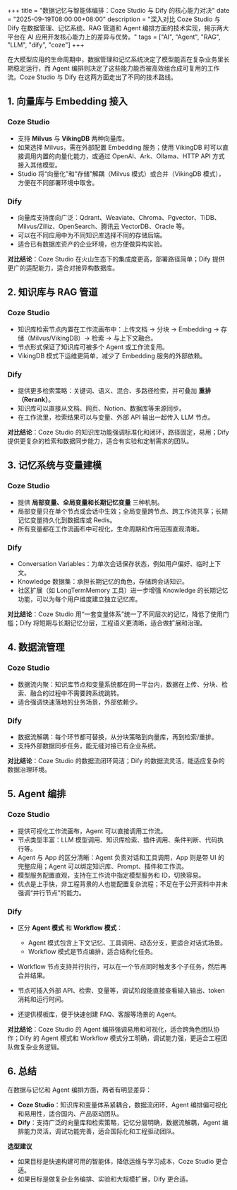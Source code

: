+++
title = "数据记忆与智能体编排：Coze Studio 与 Dify 的核心能力对决"
date = "2025-09-19T08:00:00+08:00"
description = "深入对比 Coze Studio 与 Dify 在数据管理、记忆系统、RAG 管道和 Agent 编排方面的技术实现，揭示两大平台在 AI 应用开发核心能力上的差异与优势。"
tags = ["AI", "Agent", "RAG", "LLM", "dify", "coze"]
+++


在大模型应用的生命周期中，数据管理和记忆系统决定了模型能否在复杂业务里长期稳定运行，而 Agent 编排则决定了这些能力能否被高效组合成可复用的工作流。Coze Studio 与 Dify 在这两方面走出了不同的技术路线。

## 1. 向量库与 Embedding 接入

### Coze Studio

* 支持 **Milvus** 与 **VikingDB** 两种向量库。
* 如果选择 Milvus，需在外部配置 Embedding 服务；使用 VikingDB 时可以直接调用内置的向量化能力，或通过 OpenAI、Ark、Ollama、HTTP API 方式接入其他模型。
* Studio 将“向量化”和“存储”解耦（Milvus 模式）或合并（VikingDB 模式），方便在不同部署环境中取舍。

### Dify

* 向量库支持面向广泛：Qdrant、Weaviate、Chroma、Pgvector、TiDB、Milvus/Zilliz、OpenSearch、腾讯云 VectorDB、Oracle 等。
* 可以在不同应用中为不同知识库选择不同的存储后端。
* 适合已有数据库资产的企业环境，也方便做异构实验。

**对比结论**：Coze Studio 在火山生态下的集成度更高，部署路径简单；Dify 提供更广的适配能力，适合对接异构数据库。

## 2. 知识库与 RAG 管道

### Coze Studio

* 知识库检索节点内置在工作流画布中：上传文档 → 分块 → Embedding → 存储（Milvus/VikingDB）→ 检索 → 与上下文融合。
* 节点形式保证了知识库可被多个 Agent 或工作流复用。
* VikingDB 模式下运维更简单，减少了 Embedding 服务的外部依赖。

### Dify

* 提供更多检索策略：关键词、语义、混合、多路径检索，并可叠加 **重排（Rerank）**。
* 知识库可以直接从文档、网页、Notion、数据库等来源同步。
* 在工作流里，检索结果可以与变量、外部 API 输出一起传入 LLM 节点。

**对比结论**：Coze Studio 的知识库功能强调标准化和闭环，路径固定，易用；Dify 提供更复杂的检索和数据同步能力，适合有实验和定制需求的团队。

## 3. 记忆系统与变量建模

### Coze Studio

* 提供 **局部变量、全局变量和长期记忆变量** 三种机制。
* 局部变量只在单个节点或会话中生效；全局变量跨节点、跨工作流共享；长期记忆变量持久化到数据库或 Redis。
* 所有变量都在工作流画布中可视化，生命周期和作用范围直观清晰。

### Dify

* Conversation Variables：为单次会话保存状态，例如用户偏好、临时上下文。
* Knowledge 数据集：承担长期记忆的角色，存储跨会话知识。
* 社区扩展（如 LongTermMemory 工具）进一步增强 Knowledge 的长期记忆功能，可以为每个用户维度建立独立记忆库。

**对比结论**：Coze Studio 用“一套变量体系”统一了不同层次的记忆，降低了使用门槛；Dify 将短期与长期记忆分层，工程语义更清晰，适合做扩展和治理。

## 4. 数据流管理

### Coze Studio

* 数据流内聚：知识库节点和变量系统都在同一平台内，数据在上传、分块、检索、融合的过程中不需要跨系统跳转。
* 适合强调快速落地的业务场景，外部依赖少。

### Dify

* 数据流解耦：每个环节都可替换，从分块策略到向量库，再到检索/重排。
* 支持外部数据同步任务，能无缝对接已有企业系统。

**对比结论**：Coze Studio 的数据流闭环简洁；Dify 的数据流灵活，能适应复杂的数据治理环境。

## 5. Agent 编排

### Coze Studio

* 提供可视化工作流画布，Agent 可以直接调用工作流。
* 节点类型丰富：LLM 模型调用、知识库检索、插件调用、条件判断、代码执行等。
* Agent 与 App 的区分清晰：Agent 负责对话和工具调用，App 则是带 UI 的完整应用；Agent 可以绑定知识库、Prompt、插件和工作流。
* 模型服务配置直观，支持在工作流中指定模型服务和 ID，切换容易。
* 优点是上手快，非工程背景的人也能配置复杂流程；不足在于公开资料中并未强调“并行节点”的能力。

### Dify

* 区分 **Agent 模式** 和 **Workflow 模式**：

  * Agent 模式包含上下文记忆、工具调用、动态分支，更适合对话式场景。
  * Workflow 模式是节点编排，适合结构化任务。
* Workflow 节点支持并行执行，可以在一个节点同时触发多个子任务，然后再合并结果。
* 节点可插入外部 API、检索、变量等，调试阶段能直接查看输入输出、token 消耗和运行时间。
* 还提供模板库，便于快速创建 FAQ、客服等场景的 Agent。

**对比结论**：Coze Studio 的 Agent 编排强调易用和可视化，适合跨角色团队协作；Dify 的 Agent 模式和 Workflow 模式分工明确，调试能力强，更适合工程团队做复杂业务逻辑。

## 6. 总结

在数据与记忆和 Agent 编排方面，两者有明显差异：

* **Coze Studio**：知识库和变量体系紧耦合，数据流闭环，Agent 编排偏可视化和易用性，适合国内、产品驱动团队。
* **Dify**：支持广泛的向量库和检索策略，记忆分层明确，数据流解耦，Agent 编排能力灵活，调试功能完善，适合国际化和工程驱动团队。

**选型建议**

* 如果目标是快速构建可用的智能体，降低运维与学习成本，Coze Studio 更合适。
* 如果目标是做复杂业务编排、实验和大规模扩展，Dify 更合适。
